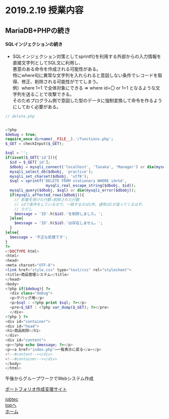 # 2019.2.19 授業内容


## MariaDB+PHPの続き

#### SQLインジェクションの続き
- SQLインジェクション対策としてsprintf()を利用する外部からの入力情報を直接文字列としてSQL文に利用し、  
悪意のある命令を作成される可能性がある。  
特にwhere句に異常な文字列を入れられると意図しない条件でレコードを取得、修正、削除される可能性がでてしまう。  
例）where 1=1 で全体対象にできる ⇒ where id=〇 or 1=1 となるような文字列を送ることで攻撃できる。  
そのためプログラム側で意図した型のデータに強制変換して命令を作るようにしておく必要がある。


```php
// delete.php


<?php
$debug = true;
require_once dirname(__FILE__).'/functions.php';
$_GET = checkInput($_GET);

$sql = '';
if(isset($_GET['id'])){
  $id = $_GET['id'];
  $dbobj = mysqli_connect('localhost', 'Tanaka', 'Manager') or die(mysqli_error($dbobj));
  mysqli_select_db($dbobj, 'practice');
  mysqli_set_charset($dbobj, 'utf8');
  $sql = sprintf('DELETE FROM stationery WHERE id=%d',
                  mysqli_real_escape_string($dbobj, $id));
  mysqli_query($dbobj, $sql) or die(mysqli_error($dbobj));
  if(mysqli_affected_rows($dbobj)){
    // 影響を受けた行数⇒削除された行数
    // idで条件をしているので、一致するのは1件。通常は1が返ってくるはず。
    // ただし
    $message = 'ID'.h($id).'を削除しました。';
  }else{
    $message = 'ID'.h($id).'は存在しません。';
  }
}else{
  $message = '不正な処理です';
}
?>
<!DOCTYPE html>
<html>
<head>
<meta charset="UTF-8">
<link href="style.css" type="text/css" rel="stylesheet">
<title>商品管理システム</title>
</head>
<body>
<?php if($debug){ ?>
  <div class="debug">
  <p>デバッグ用</p>
  <p>$sql : <?php print $sql; ?></p>
  <pre>$_GET : <?php var_dump($_GET); ?></pre>
  </div>
<?php } ?>
<div id="container">
<div id="head">
<h1>商品削除</h1>
</div>
<div id="content">
<p><?php echo $message; ?></p>
<p><a href="index.php">一覧表示に戻る</a></p>
<!--#content--></div>
<!--#container--></div>
</body>
</html>
```


午後からグループワークでWebシステム作成

[ポートフォリオ作成支援サイト](https://hackmd.io/s/HJD5PMBvM)  

[jobtec](http://jobtech.jp/dl/)  
<a href="#">topへ</a>  
[ホーム](http://www.lamplus.ml/)